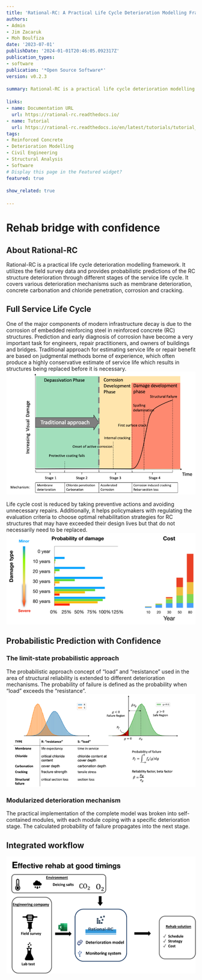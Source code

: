 ```yaml
---
title: 'Rational-RC: A Practical Life Cycle Deterioration Modelling Framework for Reinforced Concrete Structures'
authors:
- Admin
- Jim Zacaruk
- Moh Boulfiza
date: '2023-07-01'
publishDate: '2024-01-01T20:46:05.092317Z'
publication_types:
- software
publication: '*Open Source Software*'
version: v0.2.3

summary: Rational-RC is a practical life cycle deterioration modelling framework. It utilizes the field survey data and provides probabilistic predictions of the RC structure deterioration through different stages of the service life cycle. It covers various deterioration mechanisms such as membrane deterioration, concrete carbonation and chloride penetration, corrosion and cracking.

links:
- name: Documentation URL
  url: https://rational-rc.readthedocs.io/
- name: Tutorial
  url: https://rational-rc.readthedocs.io/en/latest/tutorials/tutorial_index.html
tags:
- Reinforced Concrete
- Deterioration Modelling
- Civil Engineering
- Structural Analysis
- Software
# Display this page in the Featured widget?
featured: true

show_related: true

---
```

# Rehab bridge with confidence

## About Rational-RC
Rational-RC is a practical life cycle deterioration modelling framework. It utilizes the field survey data and provides probabilistic predictions of the RC structure deterioration through different stages of the service life cycle. It covers various deterioration mechanisms such as membrane deterioration, concrete carbonation and chloride penetration, corrosion and cracking.

## Full Service Life Cycle

One of the major components of modern infrastructure decay is due to the corrosion of embedded reinforcing steel in reinforced concrete (RC) structures. Prediction and early diagnosis of corrosion have become a very important task for engineers, repair practitioners, and owners of buildings and bridges. Traditional approach for estimating service life or repair benefit are based on judgmental methods borne of experience, which often produce a highly conservative estimate of service life which results in structures being replaced before it is necessary.  
![life cycle image](life_cycle.png "Life-cycle deterioration")

Life cycle cost is reduced by taking preventive actions and avoiding unnecessary repairs. Additionally, it helps policymakers with regulating the evaluation criteria to choose optimal rehabilitation strategies for RC structures that may have exceeded their design lives but that do not necessarily need to be replaced. 
![Probability cost image](probability_cost.png "Probability of damage and associated costs")

## Probabilistic Prediction with Confidence

### The limit-state probabilistic approach
The probabilistic approach concept of “load” and “resistance” used in the area of structural reliability is extended to different deterioration mechanisms. The probability of failure is defined as the probability when “load” exceeds the “resistance”.
![limit state image](probablistic_approach.png "Limit states")

### Modularized deterioration mechanism
The practical implementation of the complete model was broken into self-contained modules, with each module coping with a specific deterioration stage. The calculated probability of failure propagates into the next stage. 

## Integrated workflow
![flow chart](Rational_RC_flow_chart.png "Work flow")